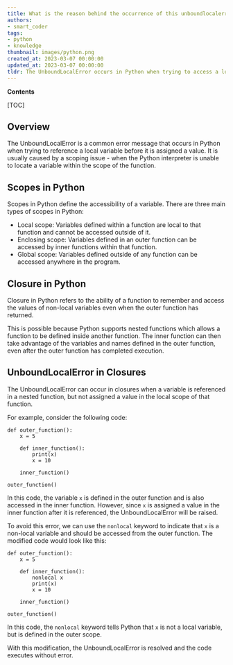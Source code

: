 ```yaml
---
title: What is the reason behind the occurrence of this unboundlocalerror (closure)?
authors:
- smart_coder
tags:
- python
- knowledge
thumbnail: images/python.png
created_at: 2023-03-07 00:00:00
updated_at: 2023-03-07 00:00:00
tldr: The UnboundLocalError occurs in Python when trying to access a local variable before it is assigned a value within a function or closure.
---
```


**Contents**

[TOC]

## Overview

The UnboundLocalError is a common error message that occurs in Python when trying to reference a local variable before it is assigned a value. It is usually caused by a scoping issue - when the Python interpreter is unable to locate a variable within the scope of the function.

## Scopes in Python

Scopes in Python define the accessibility of a variable. There are three main types of scopes in Python:
 
- Local scope: Variables defined within a function are local to that function and cannot be accessed outside of it.
- Enclosing scope: Variables defined in an outer function can be accessed by inner functions within that function.
- Global scope: Variables defined outside of any function can be accessed anywhere in the program.

## Closure in Python

Closure in Python refers to the ability of a function to remember and access the values of non-local variables even when the outer function has returned. 

This is possible because Python supports nested functions which allows a function to be defined inside another function. The inner function can then take advantage of the variables and names defined in the outer function, even after the outer function has completed execution.

## UnboundLocalError in Closures

The UnboundLocalError can occur in closures when a variable is referenced in a nested function, but not assigned a value in the local scope of that function. 

For example, consider the following code:

```
def outer_function():
    x = 5

    def inner_function():
        print(x)
        x = 10

    inner_function()

outer_function()
```

In this code, the variable `x` is defined in the outer function and is also accessed in the inner function. However, since `x` is assigned a value in the inner function after it is referenced, the UnboundLocalError will be raised.

To avoid this error, we can use the `nonlocal` keyword to indicate that `x` is a non-local variable and should be accessed from the outer function. The modified code would look like this:

```
def outer_function():
    x = 5

    def inner_function():
        nonlocal x
        print(x)
        x = 10

    inner_function()

outer_function()
```

In this code, the `nonlocal` keyword tells Python that `x` is not a local variable, but is defined in the outer scope. 

With this modification, the UnboundLocalError is resolved and the code executes without error.
